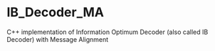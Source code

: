 # IB_Decoder_MA
C++ implementation of Information Optimum Decoder (also called IB Decoder) with Message Alignment
